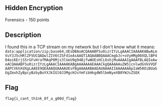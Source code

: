 ## Hidden Encryption
Forensics - 150 points

Description
------------
I found this in a TCP stream on my network but I don't know what it means:
`data:application/zip;base64,UEsDBAoACQAAABFSu0izrIYzLgAAACIAAAAKABwALmVuY3J5cHRlZFVUCQADwlZIV6tZSFd1eAsAAQT1AQAABBQAAACmgbJc+oVyHMg00XQLlBP404oiKErjS5rGFvHrafMAqP0Mjx3lUeU9g94BjfwWUEsHCLOshjMuAAAAIgAAAFBLAQIeAwoACQAAABFSu0izrIYzLgAAACIAAAAKABgAAAAAAAEAAACkgQAAAAAuZW5jcnlwdGVkVVQFAAPCVkhXdXgLAAEE9QEAAAQUAAAAUEsFBgAAAAABAAEAUAAAAIIAAAAAAApIaW50OiBUaGUgZmxhZyBpcyBzbyBoYXJkIGl0J3MgcHJvYmFibHkgdW5lbmNyeXB0YWJsZSEK`

Flag
------------

`flag{i_cant_th1nk_0f_a_g00d_flag}`
